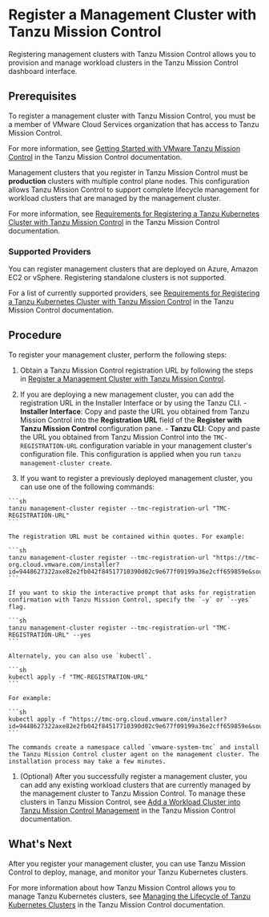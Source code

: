 # Register a Management Cluster with Tanzu Mission Control

Registering management clusters with Tanzu Mission Control allows you to provision and manage workload clusters in the Tanzu Mission Control dashboard interface.

## Prerequisites

To register a management cluster with Tanzu Mission Control, you must be a member of VMware Cloud Services organization that has access to Tanzu Mission Control.

For more information, see [Getting Started with VMware Tanzu Mission Control](https://docs.vmware.com/en/VMware-Tanzu-Mission-Control/services/tanzumc-getstart/GUID-6BCCD353-CE6A-494B-A1E4-72304DC9FA7F.html) in the Tanzu Mission Control documentation.

Management clusters that you register in Tanzu Mission Control must be **production** clusters with multiple control plane nodes. This configuration allows Tanzu Mission Control to support complete lifecycle management for workload clusters that are managed by the management cluster.

For more information, see [Requirements for Registering a Tanzu Kubernetes Cluster with Tanzu Mission Control](https://docs.vmware.com/en/VMware-Tanzu-Mission-Control/services/tanzumc-concepts/GUID-3AE5F733-7FA7-4B34-8935-C25D41D15EF9.html) in the Tanzu Mission Control documentation.

### Supported Providers

You can register management clusters that are deployed on Azure, Amazon EC2 or vSphere. Registering standalone clusters is not supported.

For a list of currently supported providers, see [Requirements for Registering a Tanzu Kubernetes Cluster with Tanzu Mission Control](https://docs.vmware.com/en/VMware-Tanzu-Mission-Control/services/tanzumc-concepts/GUID-3AE5F733-7FA7-4B34-8935-C25D41D15EF9.html) in the Tanzu Mission Control documentation.

## Procedure

To register your management cluster, perform the following steps:

   1. Obtain a Tanzu Mission Control registration URL by following the steps in [Register a Management Cluster with Tanzu Mission Control](https://docs.vmware.com/en/VMware-Tanzu-Mission-Control/services/tanzumc-using/GUID-EB507AAF-5F4F-400F-9623-BA611233E0BD.html).

   1. If you are deploying a new management cluster, you can add the registration URL in the Installer Interface or by using the Tanzu CLI.
    - **Installer Interface**: Copy and paste the URL you obtained from Tanzu Mission Control into the **Registration URL** field of the **Register with Tanzu Mission Control** configuration pane.
    - **Tanzu CLI**: Copy and paste the URL you obtained from Tanzu Mission Control into the <code>TMC-REGISTRATION-URL</code> configuration variable in your management cluster's configuration file. This configuration is applied when you run `tanzu management-cluster create`.

   1. If you want to register a previously deployed  management cluster, you can use one of the following commands:

    ```sh
    tanzu management-cluster register --tmc-registration-url "TMC-REGISTRATION-URL"
    ```

    The registration URL must be contained within quotes. For example:

    ```sh
    tanzu management-cluster register --tmc-registration-url "https://tmc-org.cloud.vmware.com/installer?id=9448627322axe82e2fb042f84517710390d02c9e677f09199a36e2cff659859e&source=registration"
    ```

    If you want to skip the interactive prompt that asks for registration confirmation with Tanzu Mission Control, specify the `-y` or `--yes` flag.

    ```sh
    tanzu management-cluster register --tmc-registration-url "TMC-REGISTRATION-URL" --yes
    ```

    Alternately, you can also use `kubectl`.

    ```sh
    kubectl apply -f "TMC-REGISTRATION-URL"
    ```

    For example:

    ```sh
    kubectl apply -f "https://tmc-org.cloud.vmware.com/installer?id=9448627322axe82e2fb042f84517710390d02c9e677f09199a36e2cff659859e&source=registration"
    ```

    The commands create a namespace called `vmware-system-tmc` and install the Tanzu Mission Control cluster agent on the management cluster. The installation process may take a few minutes.

   1. (Optional) After you successfully register a management cluster, you can add any existing workload clusters that are currently managed by the management cluster to Tanzu Mission Control. To manage these clusters in Tanzu Mission Control, see [Add a Workload Cluster into Tanzu Mission Control Management](https://docs.vmware.com/en/VMware-Tanzu-Mission-Control/services/tanzumc-using/GUID-78908829-CB4E-459F-AA81-BEA415EC9A11.html) in the Tanzu Mission Control documentation.

## What's Next

After you register your management cluster, you can use Tanzu Mission Control to deploy, manage, and monitor your Tanzu Kubernetes clusters.

For more information about how Tanzu Mission Control allows you to manage Tanzu Kubernetes clusters, see [Managing the Lifecycle of Tanzu Kubernetes Clusters](
https://docs.vmware.com/en/VMware-Tanzu-Mission-Control/services/tanzumc-using/GUID-1F847180-1F98-4F8F-9062-46DE9AD8F79D.html) in the Tanzu Mission Control documentation.
